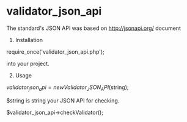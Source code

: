 # validator_json_api
The standard's JSON API was based on http://jsonapi.org/ document

1. Installation

require_once('validator_json_api.php');

into your project.

2. Usage

$validator_json_api = new Validator_JSON_API($string);

$string is string your JSON API for checking.

$validator_json_api->checkValidator();